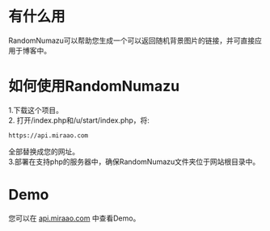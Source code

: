 # 有什么用
RandomNumazu可以帮助您生成一个可以返回随机背景图片的链接，并可直接应用于博客中。

# 如何使用RandomNumazu
1.下载这个项目。  
2.
打开/index.php和/u/start/index.php，将:
```
https://api.miraao.com
```
全部替换成您的网址。  
3.部署在支持php的服务器中，确保RandomNumazu文件夹位于网站根目录中。  

# Demo
您可以在 [api.miraao.com](https://api.miraao.com/RandomNumazu/u/) 中查看Demo。
